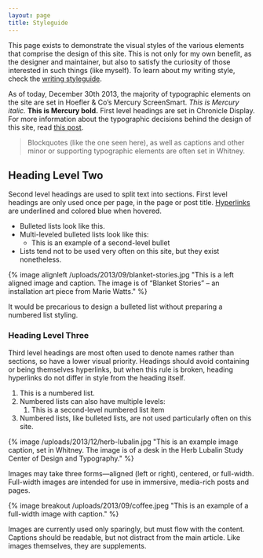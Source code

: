 ```yaml
---
layout: page
title: Styleguide
---
```


This page exists to demonstrate the visual styles of the various elements that comprise the design of this site. This is not only for my own benefit, as the designer and maintainer, but also to satisfy the curiosity of those interested in such things (like myself). To learn about my writing style, check the [writing styleguide](/styleguide/writing).

As of today, December 30th 2013, the majority of typographic elements on the site are set in H<span class="caps">oefler</span> &amp; C<span class="caps">o</span>&rsquo;s Mercury ScreenSmart. *This is Mercury italic.* **This is Mercury bold.** First level headings are set in Chronicle Display. For more information about the typographic decisions behind the design of this site, read [this post](/2013/10/17/read-all-about-it/).

> Blockquotes (like the one seen here), as well as captions and other minor or supporting typographic elements are often set in Whitney.

## Heading Level Two
Second level headings are used to split text into sections. First level headings are only used once per page, in the page or post title. [Hyperlinks](/styleguide) are underlined and colored blue when hovered.

- Bulleted lists look like this.
- Multi-leveled bulleted lists look like this:
	- This is an example of a second-level bullet
- Lists tend not to be used very often on this site, but they exist nonetheless.

{% image alignleft /uploads/2013/09/blanket-stories.jpg "This is a left aligned image and caption. The image is of “Blanket Stories” – an installation art piece from Marie Watts." %}

It would be precarious to design a bulleted list without preparing a numbered list styling.

### Heading Level Three
Third level headings are most often used to denote names rather than sections, so have a lower visual priority. Headings should avoid containing or being themselves hyperlinks, but when this rule is broken, heading hyperlinks do not differ in style from the heading itself.

1. This is a numbered list.
2. Numbered lists can also have multiple levels:
	1. This is a second-level numbered list item
3. Numbered lists, like bulleted lists, are not used particularly often on this site.

{% image /uploads/2013/12/herb-lubalin.jpg "This is an example image caption, set in Whitney. The image is of a desk in the Herb Lubalin Study Center of Design and Typography." %}

Images may take three forms—aligned (left or right), centered, or full-width. Full-width images are intended for use in immersive, media-rich posts and pages.

{% image breakout /uploads/2013/09/coffee.jpeg "This is an example of a full-width image with caption." %}

Images are currently used only sparingly, but must flow with the content. Captions should be readable, but not distract from the main article. Like images themselves, they are supplements.